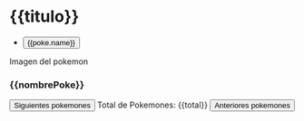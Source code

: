 <html><head> 
  <script src="https://cdn.jsdelivr.net/npm/vue@2.6.14/dist/vue.js"></script> 
  <link href="https://cdn.jsdelivr.net/npm/bootstrap@5.1.3/dist/css/bootstrap.min.css" rel="stylesheet" integrity="sha384-1BmE4kWBq78iYhFldvKuhfTAU6auU8tT94WrHftjDbrCEXSU1oBoqyl2QvZ6jIW3" crossorigin="anonymous"> 
  <script src="https://cdn.jsdelivr.net/npm/bootstrap@5.1.3/dist/js/bootstrap.bundle.min.js" integrity="sha384-ka7Sk0Gln4gmtz2MlQnikT1wXgYsOg+OMhuP+IlRH9sENBO0LRn5q+8nbTov4+1p" crossorigin="anonymous"></script> 
 </head> 
 <body> 
  <div id="app1" class="container"> 
   <h1 class="text-primary"> {{titulo}} </h1>
  <div class="row">
      <div class="col-sm">
  <ul>
    <li v-for="poke in pokemones">
        <button v-on:click="verPoke(poke.url,poke.name)" class="btn btn-link">{{poke.name}} </button>
    </li>        
  </ul>
  </div>
  <div class="col-sm"> Imagen del pokemon
      <br>
      <img v-bind:src="imgPoke">
      <br>
      <h3 class="text-danger">{{nombrePoke}}</h3>
      </div>
      </div>
      <div class="row">
          <div class="col-sm">
      <button v-on:click="pidePokes(siguiente)" class="btn btn-primary">
          Siguientes pokemones</button>
  Total de Pokemones: {{total}}
  <button v-on:click="pidePokes(anterior)" class="btn btn-warning">
      Anteriores pokemones</button>
  </div> 
</div></div>
    <script>
     var app=new Vue({ 
        el:"#app1", 
        data: 
        {   
                    titulo:"API de Pokemones", 
                    url:"http://pokeapi.co/api/v2/pokemon", 
                    total: 0, 
                    siguiente: "", 
                    anterior: "", 
                    pokemones:[], 
                    pokemon:[], 
                    nombrePoke: "", 
                    imgPoke:"", 
        }, 
        mounted(){ 
                    this.pidePokes(this.url); 
                    this.verPoke("https://pokeapi.co/api/v2/pokemon","bulbasaur"); 
          }, 
        methods: 
        {     
                    pidePokes: async function(url) 
                    { 
                    const response = await fetch(url); 
                    this.pokemones = await response.json(); 
                    this.total = this.pokemones.count; 
                    this.siguiente = this.pokemones.next; 
                    this.anterior = this.pokemones.previous; 
                    this.pokemones = this.pokemones.results; 
                     }, 
            verPoke:async function(urlPoke,nombrePoke) 
             { 
                 const response=await fetch(urlPoke); 
                 this.pokemon=await response.json(); 
                 this.pokemon=this.pokemon.sprites.other 
                 this.nombrePoke=nombrePoke; 
                 this.imgPoke=this.pokemon.dream_world.front_default; 
             } 
                        
        }, 
                     
})
  </script>
    </body></html>
